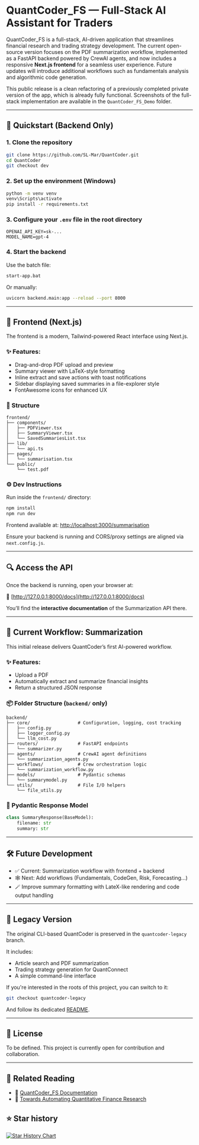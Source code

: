 # QuantCoder_FS — Full-Stack AI Assistant for Traders

QuantCoder_FS is a full-stack, AI-driven application that streamlines financial research and trading strategy development. The current open-source version focuses on the PDF summarization workflow, implemented as a FastAPI backend powered by CrewAI agents, and now includes a responsive **Next.js frontend** for a seamless user experience. Future updates will introduce additional workflows such as fundamentals analysis and algorithmic code generation.

This public release is a clean refactoring of a previously completed private version of the app, which is already fully functional. Screenshots of the full-stack implementation are available in the `QuantCoder_FS_Demo` folder.

---

## 🚀 Quickstart (Backend Only)

### 1. Clone the repository

```bash
git clone https://github.com/SL-Mar/QuantCoder.git
cd QuantCoder
git checkout dev
```

### 2. Set up the environment (Windows)

```bash
python -m venv venv
venv\Scripts\activate
pip install -r requirements.txt
```

### 3. Configure your `.env` file in the root directory

```env
OPENAI_API_KEY=sk-...
MODEL_NAME=gpt-4
```

### 4. Start the backend

Use the batch file:

```bash
start-app.bat
```

Or manually:

```bash
uvicorn backend.main:app --reload --port 8000
```

---

## 🎨 Frontend (Next.js)

The frontend is a modern, Tailwind-powered React interface using Next.js.

### ✨ Features:
- Drag-and-drop PDF upload and preview
- Summary viewer with LaTeX-style formatting
- Inline extract and save actions with toast notifications
- Sidebar displaying saved summaries in a file-explorer style
- FontAwesome icons for enhanced UX

### 🧭 Structure
```
frontend/
├── components/
│   ├── PDFViewer.tsx
│   ├── SummaryViewer.tsx
│   └── SavedSummariesList.tsx
├── lib/
│   └── api.ts
├── pages/
│   └── summarisation.tsx
└── public/
    └── test.pdf
```

### ⚙️ Dev Instructions
Run inside the `frontend/` directory:

```bash
npm install
npm run dev
```

Frontend available at: [http://localhost:3000/summarisation](http://localhost:3000/summarisation)

Ensure your backend is running and CORS/proxy settings are aligned via `next.config.js`.

---

## 🔍 Access the API

Once the backend is running, open your browser at:

📄 [http://127.0.0.1:8000/docs](http://127.0.0.1:8000/docs)

You’ll find the **interactive documentation** of the Summarization API there.

---

## 🧐 Current Workflow: Summarization

This initial release delivers QuantCoder’s first AI-powered workflow.

### ✨ Features:

- Upload a PDF
- Automatically extract and summarize financial insights
- Return a structured JSON response

### 📦 Folder Structure (`backend/` only)

```
backend/
├── core/                  # Configuration, logging, cost tracking
│   ├── config.py
│   ├── logger_config.py
│   └── llm_cost.py
├── routers/               # FastAPI endpoints
│   └── summarizer.py
├── agents/                # CrewAI agent definitions
│   └── summarization_agents.py
├── workflows/             # Crew orchestration logic
│   └── summarization_workflow.py
├── models/                # Pydantic schemas
│   └── summarymodel.py
└── utils/                 # File I/O helpers
    └── file_utils.py
```

### 🥪 Pydantic Response Model

```python
class SummaryResponse(BaseModel):
    filename: str
    summary: str
```

---

## 🛠 Future Development

- ✅ Current: Summarization workflow with frontend + backend
- 🕸️ Next: Add workflows (Fundamentals, CodeGen, Risk, Forecasting...)
- 🪄 Improve summary formatting with LateX-like rendering and code output handling

---

## 🔭 Legacy Version

The original CLI-based QuantCoder is preserved in the `quantcoder-legacy` branch.

It includes:

- Article search and PDF summarization
- Trading strategy generation for QuantConnect
- A simple command-line interface

If you're interested in the roots of this project, you can switch to it:

```bash
git checkout quantcoder-legacy
```

And follow its dedicated [README](https://github.com/SL-Mar/QuantCoder/blob/quantcoder-legacy/README.md).

---

## 📄 License

To be defined. This project is currently open for contribution and collaboration.

---

## 📙 Related Reading

- 📘 [QuantCoder_FS Documentation](https://medium.com/@sl_mar/quantcoder-fs-documentation-6fc79915e287)
- 📘 [Towards Automating Quantitative Finance Research](https://medium.com/ai-advances/towards-automating-quantitative-finance-research-c868a2a6477e)

## ⭐ Star history

[![Star History Chart](https://api.star-history.com/svg?repos=SL-Mar/QuantCoder-FS&type=Date)](https://www.star-history.com/#SL-Mar/QuantCoder-FS&Date)

